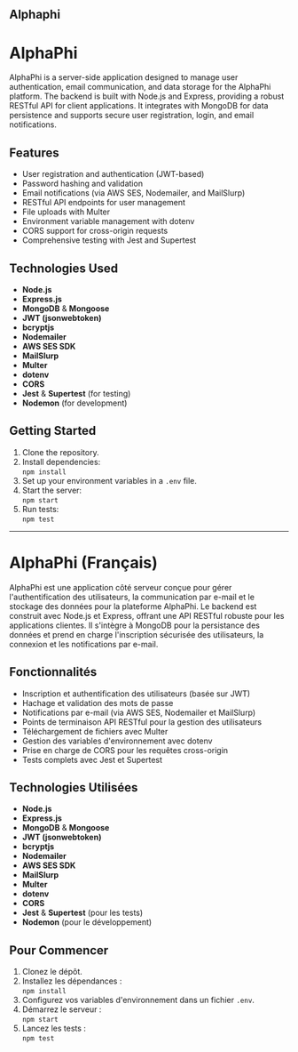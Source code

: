 ## Alphaphi

# AlphaPhi

AlphaPhi is a server-side application designed to manage user authentication, email communication, and data storage for the AlphaPhi platform. The backend is built with Node.js and Express, providing a robust RESTful API for client applications. It integrates with MongoDB for data persistence and supports secure user registration, login, and email notifications.

## Features

- User registration and authentication (JWT-based)
- Password hashing and validation
- Email notifications (via AWS SES, Nodemailer, and MailSlurp)
- RESTful API endpoints for user management
- File uploads with Multer
- Environment variable management with dotenv
- CORS support for cross-origin requests
- Comprehensive testing with Jest and Supertest

## Technologies Used

- **Node.js**
- **Express.js**
- **MongoDB** & **Mongoose**
- **JWT (jsonwebtoken)**
- **bcryptjs**
- **Nodemailer**
- **AWS SES SDK**
- **MailSlurp**
- **Multer**
- **dotenv**
- **CORS**
- **Jest** & **Supertest** (for testing)
- **Nodemon** (for development)

## Getting Started

1. Clone the repository.
2. Install dependencies:  
   `npm install`
3. Set up your environment variables in a `.env` file.
4. Start the server:  
   `npm start`
5. Run tests:  
   `npm test`

---

# AlphaPhi (Français)

AlphaPhi est une application côté serveur conçue pour gérer l'authentification des utilisateurs, la communication par e-mail et le stockage des données pour la plateforme AlphaPhi. Le backend est construit avec Node.js et Express, offrant une API RESTful robuste pour les applications clientes. Il s'intègre à MongoDB pour la persistance des données et prend en charge l'inscription sécurisée des utilisateurs, la connexion et les notifications par e-mail.

## Fonctionnalités

- Inscription et authentification des utilisateurs (basée sur JWT)
- Hachage et validation des mots de passe
- Notifications par e-mail (via AWS SES, Nodemailer et MailSlurp)
- Points de terminaison API RESTful pour la gestion des utilisateurs
- Téléchargement de fichiers avec Multer
- Gestion des variables d'environnement avec dotenv
- Prise en charge de CORS pour les requêtes cross-origin
- Tests complets avec Jest et Supertest

## Technologies Utilisées

- **Node.js**
- **Express.js**
- **MongoDB** & **Mongoose**
- **JWT (jsonwebtoken)**
- **bcryptjs**
- **Nodemailer**
- **AWS SES SDK**
- **MailSlurp**
- **Multer**
- **dotenv**
- **CORS**
- **Jest** & **Supertest** (pour les tests)
- **Nodemon** (pour le développement)

## Pour Commencer

1. Clonez le dépôt.
2. Installez les dépendances :  
   `npm install`
3. Configurez vos variables d'environnement dans un fichier `.env`.
4. Démarrez le serveur :  
   `npm start`
5. Lancez les tests :  
   `npm test`
